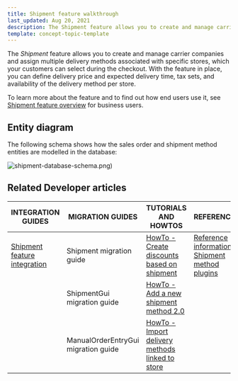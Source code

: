 ```yaml
---
title: Shipment feature walkthrough
last_updated: Aug 20, 2021
description: The Shipment feature allows you to create and manage carrier companies and assign multiple delivery methods associated with specific stores, which your customers can select during the checkout
template: concept-topic-template
---
```


The _Shipment_ feature allows you to create and manage carrier companies and assign multiple delivery methods associated with specific stores, which your customers can select during the checkout. With the feature in place, you can define delivery price and expected delivery time, tax sets, and availability of the delivery method per store.


To learn more about the feature and to find out how end users use it, see [Shipment feature overview](/docs/scos/user/features/{{page.version}}/shipment-feature-overview.html) for business users.


## Entity diagram

The following schema shows how the sales order and shipment method entities are modelled in the database:

<div class="width-100">

![shipment-database-schema.png)](https://spryker.s3.eu-central-1.amazonaws.com/docs/Features/Shipment/Shipment+Overview/shipment-database-schema.png)

</div>


## Related Developer articles

| INTEGRATION GUIDES  | MIGRATION GUIDES | TUTORIALS AND HOWTOS | REFERENCES |
|---|---|---|---|
| [Shipment feature integration](/docs/scos/dev/feature-integration-guides/{{page.version}}/shipment-feature-integration.html) | Shipment migration guide | [HowTo - Create discounts based on shipment](/docs/scos/dev/tutorials-and-howtos/howtos/feature-howtos/howto-create-discounts-based-on-shipment.html#activate-a-discount-rule-based-on-a-shipment-carrier) | [Reference information: Shipment method plugins](/docs/scos/dev/feature-walkthroughs/{{page.version}}/shipment-feature-walkthrough/shipment-method-plugins-reference-information.html) |
|  | ShipmentGui migration guide | [HowTo - Add a new shipment method 2.0](/docs/scos/dev/tutorials-and-howtos/howtos/howto-add-a-new-shipment-method-2.0.html) |  |
|  | ManualOrderEntryGui migration guide | [HowTo - Import delivery methods linked to store](/docs/scos/dev/tutorials-and-howtos/howtos/feature-howtos/data-imports/howto-import-delivery-methods-linked-to-store.html) |  |
